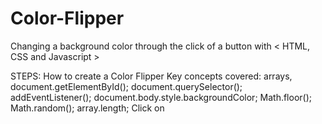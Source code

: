 # Color-Flipper
Changing a background color through the click of a button with &lt; HTML, CSS and Javascript >

STEPS:
How to create a Color Flipper
Key concepts covered:
arrays,
 document.getElementById();
 document.querySelector();
 addEventListener();
 document.body.style.backgroundColor;
 Math.floor();
 Math.random();
 array.length;
 Click on
